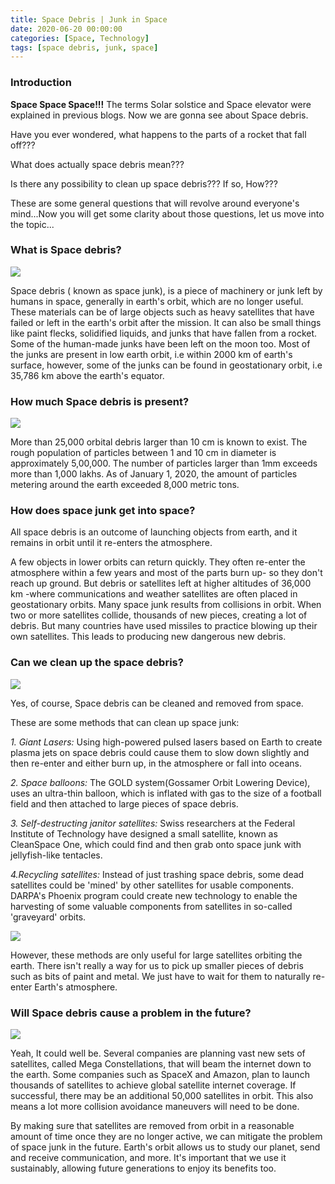 ```yaml
---
title: Space Debris | Junk in Space 
date: 2020-06-20 00:00:00 
categories: [Space, Technology]
tags: [space debris, junk, space]
---
```


### Introduction

**Space Space Space!!!** The terms Solar solstice and Space elevator were explained in previous blogs. Now we are gonna see about Space debris.

Have you ever wondered, what happens to the parts of a rocket that fall off???

What does actually space debris mean???

Is there any possibility to clean up space debris??? If so, How???

These are some general questions that will revolve around everyone's mind...Now you will get some clarity about those questions, let us move into the topic...

### What is Space debris?

![](https://1.bp.blogspot.com/-7SU_TNFw258/Xu2hoGvDRhI/AAAAAAAAAro/g0GlbI5_oDMX2OoQvJXDH24a8h0Vtl7uQCK4BGAsYHg/w400-h320/1200px-Debris-GEO1280.jpg)

Space debris ( known as space junk), is a piece of machinery or junk left by humans in space, generally in earth's orbit, which are no longer useful. These materials can be of large objects such as heavy satellites that have failed or left in the earth's orbit after the mission. It can also be small things like paint flecks, solidified liquids, and junks that have fallen from a rocket. Some of the human-made junks have been left on the moon too. Most of the junks are present in low earth orbit, i.e within 2000 km of earth's surface, however, some of the junks can be found in geostationary orbit, i.e 35,786 km above the earth's equator.

### How much Space debris is present?
  
![](https://1.bp.blogspot.com/-VyNHcbm_uig/Xu21oeKjfoI/AAAAAAAAAsQ/l47istDAT10UYw2zrYyCwWN4Gk3VY3XngCK4BGAsYHg/w400-h266/MIT-Orbit-Debris_0.jpg)
  
More than 25,000 orbital debris larger than 10 cm is known to exist. The rough population of particles between 1 and 10 cm in diameter is approximately 5,00,000. The number of particles larger than 1mm exceeds more than 1,000 lakhs. As of January 1, 2020, the amount of particles metering around the earth exceeded 8,000 metric tons.

### How does space junk get into space?

All space debris is an outcome of launching objects from earth, and it remains in orbit until it re-enters the atmosphere.

A few objects in lower orbits can return quickly. They often re-enter the atmosphere within a few years and most of the parts burn up- so they don't reach up ground. But debris or satellites left at higher altitudes of 36,000 km -where communications and weather satellites are often placed in geostationary orbits. Many space junk results from collisions in orbit. When two or more satellites collide, thousands of new pieces, creating a lot of debris. But many countries have used missiles to practice blowing up their own satellites. This leads to producing new dangerous new debris.

### **Can we clean up the space debris?**

![](https://1.bp.blogspot.com/-e5NeNRt_420/Xu3IMjumOnI/AAAAAAAAAs4/4HYSjn4g7zA5G63bTC6gG14T8rO88anAgCK4BGAsYHg/w400-h250/e.Deorbit_will_be_the_first-ever_active_debris_removal_mission-1024x640.jpg)

Yes, of course, Space debris can be cleaned and removed from space.

These are some methods that can clean up space junk:

_1. Giant Lasers:_ Using high-powered pulsed lasers based on Earth to create plasma jets on space debris could cause them to slow down slightly and then re-enter and either burn up, in the atmosphere or fall into oceans.

_2. Space balloons:_  The GOLD system(Gossamer Orbit Lowering Device), uses an ultra-thin balloon, which is inflated with gas to the size of a football field and then attached to large pieces of space debris.

_3. Self-destructing janitor satellites:_ Swiss researchers at the Federal Institute of Technology have designed a small satellite, known as CleanSpace One, which could find and then grab onto space junk with jellyfish-like tentacles.

_4.Recycling satellites:_  Instead of just trashing space debris, some dead satellites could be 'mined' by other satellites for usable components. DARPA's Phoenix program could create new technology to enable the harvesting of some valuable components from satellites in so-called 'graveyard' orbits.

![](https://1.bp.blogspot.com/-FyUObJx8IyQ/Xu3JZmu5paI/AAAAAAAAAtk/6OQmRRlMssQYFT7L1GXFg4WReuBHbB2iQCK4BGAsYHg/w500-h281/maxresdefault.jpg)

However, these methods are only useful for large satellites orbiting the earth. There isn't really a way for us to pick up smaller pieces of debris such as bits of paint and metal. We just have to wait for them to naturally re-enter Earth's atmosphere.

### Will Space debris cause a problem in the future?
 ![](https://1.bp.blogspot.com/--PRUjqCrqhc/Xu3h-VmVW1I/AAAAAAAAAuc/oiZTnyT1Yvwm_VhE1cULQRSiBFWn18G2QCK4BGAsYHg/w500-h281/maxresdefault%2B%25281%2529.jpg)

Yeah, It could well be. Several companies are planning vast new sets of satellites, called Mega Constellations, that will beam the internet down to the earth. Some companies such as SpaceX and Amazon, plan to launch thousands of satellites to achieve global satellite internet coverage. If successful, there may be an additional 50,000 satellites in orbit. This also means a lot more collision avoidance maneuvers will need to be done.

By making sure that satellites are removed from orbit in a reasonable amount of time once they are no longer active, we can mitigate the problem of space junk in the future. Earth's orbit allows us to study our planet, send and receive communication, and more. It's important that we use it sustainably, allowing future generations to enjoy its benefits too.